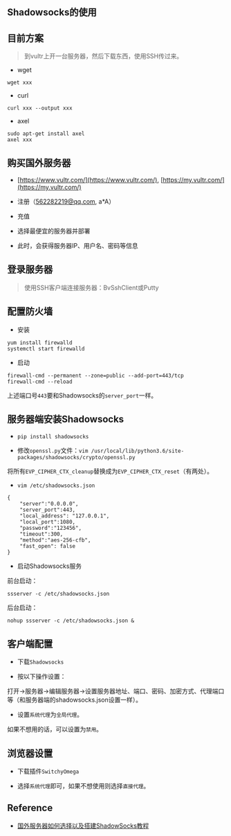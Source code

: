 ## Shadowsocks的使用


## 目前方案

> 到vultr上开一台服务器，然后下载东西，使用SSH传过来。


* wget

`wget xxx`

* curl

`curl xxx --output xxx`

* axel

```
sudo apt-get install axel
axel xxx
```


## 购买国外服务器

* [https://www.vultr.com/](https://www.vultr.com/), [https://my.vultr.com/](https://my.vultr.com/)

* 注册（562282219@qq.com, a*A）

* 充值

* 选择最便宜的服务器并部署

* 此时，会获得服务器IP、用户名、密码等信息


## 登录服务器

> 使用SSH客户端连接服务器：BvSshClient或Putty


## 配置防火墙

* 安装

```
yum install firewalld
systemctl start firewalld
```

* 启动

```
firewall-cmd --permanent --zone=public --add-port=443/tcp
firewall-cmd --reload
```

上述端口号`443`要和Shadowsocks的`server_port`一样。


## 服务器端安装Shadowsocks

* `pip install shadowsocks`


* 修改`openssl.py`文件：`vim /usr/local/lib/python3.6/site-packages/shadowsocks/crypto/openssl.py`

将所有`EVP_CIPHER_CTX_cleanup`替换成为`EVP_CIPHER_CTX_reset`（有两处）。


* `vim /etc/shadowsocks.json`

```
{
    "server":"0.0.0.0",
    "server_port":443,
    "local_address": "127.0.0.1",
    "local_port":1080,
    "password":"123456",
    "timeout":300,
    "method":"aes-256-cfb",
    "fast_open": false
}
```

* 启动Shadowsocks服务

前台启动：
```
ssserver -c /etc/shadowsocks.json
```

后台启动：
```
nohup ssserver -c /etc/shadowsocks.json &
```


## 客户端配置

* 下载`Shadowsocks`

* 按以下操作设置：

打开->服务器->编辑服务器->设置服务器地址、端口、密码、加密方式、代理端口等（和服务器端的shadowsocks.json设置一样）。

* 设置`系统代理`为`全局代理`。

如果不想用的话，可以设置为`禁用`。


## 浏览器设置

* 下载插件`SwitchyOmega`

* 选择`系统代理`即可，如果不想使用则选择`直接代理`。



## Reference

* [国外服务器如何选择以及搭建ShadowSocks教程](https://segmentfault.com/a/1190000015387870?utm_source=tag-newest)

